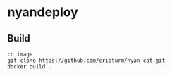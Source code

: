 # nyandeploy

## Build

```
cd image
git clone https://github.com/cristurm/nyan-cat.git
docker build .
```
